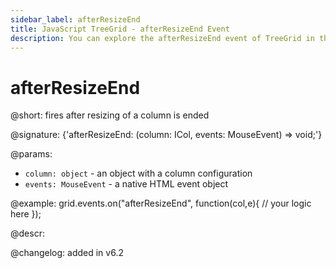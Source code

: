```yaml
---
sidebar_label: afterResizeEnd
title: JavaScript TreeGrid - afterResizeEnd Event 
description: You can explore the afterResizeEnd event of TreeGrid in the documentation of the DHTMLX JavaScript UI library. Browse developer guides and API reference, try out code examples and live demos, and download a free 30-day evaluation version of DHTMLX Suite 7.
---
```


# afterResizeEnd

@short: fires after resizing of a column is ended

@signature: {'afterResizeEnd: (column: ICol, events: MouseEvent) => void;'}

@params:
- `column: object` - an object with a column configuration
- `events: MouseEvent` - a native HTML event object

@example:
grid.events.on("afterResizeEnd", function(col,e){
	// your logic here
});

@descr:

@changelog:
added in v6.2
